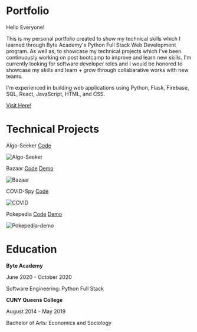 # Portfolio
<p>
Hello Everyone!

This is my personal portfolio created to show my technical skills which I learned through Byte Academy's
Python Full Stack Web Development program. As well as, to showcase my technical projects which I've been continuously
working on post bootcamp to improve and learn new skills. 
I'm currently looking for software developer roles and I would be honored to showcase my skills and learn + grow through collabarative works with new teams.

I'm experienced in building web applications using Python, Flask, Firebase, SQL, React, JavaScript, HTML, and CSS. 

<a href='https://PC-coding.github.io'>Visit Here!</a>
</p>

# Technical Projects
<p>
Algo-Seeker
<a href='https://github.com/PC-coding/AlgoSeeker'>Code</a>
</p>

![Algo-Seeker](https://media.giphy.com/media/YekW1tdl8rok1OSAIE/giphy.gif)

<p>
Bazaar
<a href='https://github.com/PC-coding/Bazaar'>Code</a>
<a href='https://bazaar-596f2.web.app/'>Demo</a>
</p>

![Bazaar](https://media.giphy.com/media/JzJufT92AmwN7fWbf9/giphy.gif)

<p>
COVID-Spy
<a href='https://github.com/PC-coding/Covid-Spy'>Code</a>
<!-- <a href=''>Demo</a> -->
</p>

![COVID](https://media.giphy.com/media/RWmouuhtk1OZFbFzc4/giphy.gif)

<p>
Pokepedia
<a href='https://github.com/PC-coding/Pokepedia'>Code</a>
<a href='PC-coding.github.io/Pokepedia'>Demo</a>
</p>

![Pokepedia-demo](https://media.giphy.com/media/dVJJQ3NR3yk2EXPltR/giphy.gif) 

# Education
<p>
<strong>Byte Academy</strong>

June 2020 - October 2020  

Software Engineering: Python Full Stack
</p>  
  

<p>
<strong>CUNY Queens College</strong> 

August 2014 - May 2019  

Bachelor of Arts: Economics and Sociology
</p>

<!-- # Goals -->
